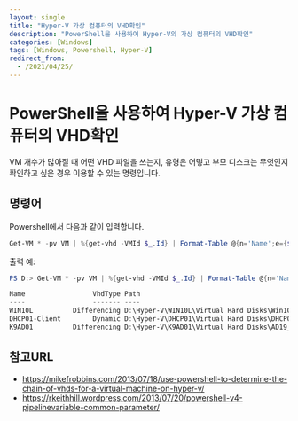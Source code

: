 ```yaml
---
layout: single
title: "Hyper-V 가상 컴퓨터의 VHD확인"
description: "PowerShell을 사용하여 Hyper-V의 가상 컴퓨터의 VHD확인"
categories: [Windows]
tags: [Windows, Powershell, Hyper-V]
redirect_from:
  - /2021/04/25/
---
```

# PowerShell을 사용하여 Hyper-V 가상 컴퓨터의 VHD확인
VM 개수가 많아질 때 어떤 VHD 파일을 쓰는지, 유형은 어떻고 부모 디스크는 무엇인지 확인하고 싶은 경우 이용할 수 있는 명령입니다.

## 명령어
Powershell에서 다음과 같이 입력합니다.
```powershell
Get-VM * -pv VM | %{get-vhd -VMId $_.Id} | Format-Table @{n='Name';e={$VM.Name}}, VhdType, Path, ParentPath -A
```
출력 예:
```powershell
PS D:> Get-VM * -pv VM | %{get-vhd -VMId $_.Id} | Format-Table @{n='Name';e={$VM.Name}}, VhdType, Path

Name                 VhdType Path
----                 ------- ----
WIN10L          Differencing D:\Hyper-V\WIN10L\Virtual Hard Disks\Win10L.vhdx
DHCP01-Client        Dynamic D:\Hyper-V\DHCP01\Virtual Hard Disks\DHCP01.vhdx
K9AD01          Differencing D:\Hyper-V\K9AD01\Virtual Hard Disks\AD19_44DBC95B-5C8C-4ABF-A0F0-43DD432154C3.avhdx
```

## 참고URL
- https://mikefrobbins.com/2013/07/18/use-powershell-to-determine-the-chain-of-vhds-for-a-virtual-machine-on-hyper-v/
- https://rkeithhill.wordpress.com/2013/07/20/powershell-v4-pipelinevariable-common-parameter/

